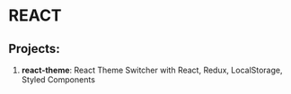 # REACT

## Projects:
1. **react-theme**: React Theme Switcher with React, Redux, LocalStorage, Styled Components
